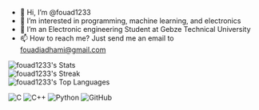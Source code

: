 - 👋 Hi, I’m @fouad1233
- 👀 I’m interested in programming, machine learning, and electronics
- 🌱 I’m an Electronic engineering Student at Gebze Technical University
- 📫 How to reach me? Just send me an email to fouadiadhami@gmail.com

![fouad1233's Stats](https://github-readme-stats.vercel.app/api?username=fouad1233&theme=vue-dark&show_icons=true&hide_border=false&count_private=true) <br/>
![fouad1233's Streak](https://github-readme-streak-stats.herokuapp.com/?user=fouad1233&theme=vue-dark&hide_border=false) <br/>
![fouad1233's Top Languages](https://github-readme-stats.vercel.app/api/top-langs/?username=fouad1233&theme=vue-dark&show_icons=true&hide_border=false&layout=compact) <br/>

![C](https://img.shields.io/badge/c-%2300599C.svg?style=for-the-badge&logo=c&logoColor=white)
![C++](https://img.shields.io/badge/c++-%2300599C.svg?style=for-the-badge&logo=c%2B%2B&logoColor=white)
![Python](https://img.shields.io/badge/python-3670A0?style=for-the-badge&logo=python&logoColor=ffdd54)
![GitHub](https://img.shields.io/badge/github-%23121011.svg?style=for-the-badge&logo=github&logoColor=white) 

 


<!---
fouad1233/fouad1233 is a ✨ special ✨ repository because its `README.md` (this file) appears on your GitHub profile.
You can click the Preview link to take a look at your changes.
--->
